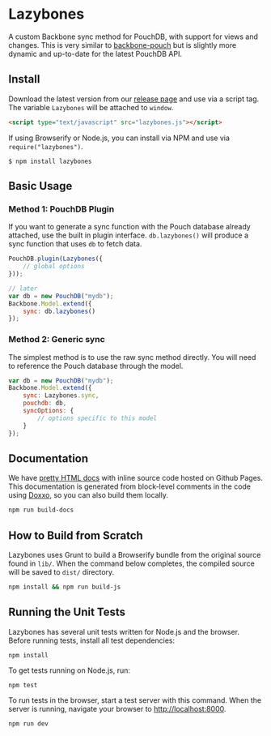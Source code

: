 # Lazybones

A custom Backbone sync method for PouchDB, with support for views and changes. This is very similar to [backbone-pouch](https://github.com/jo/backbone-pouch) but is slightly more dynamic and up-to-date for the latest PouchDB API.

## Install

Download the latest version from our [release page](https://github.com/BeneathTheInk/lazybones/releases) and use via a script tag. The variable `Lazybones` will be attached to `window`.

```html
<script type="text/javascript" src="lazybones.js"></script>
```

If using Browserify or Node.js, you can install via NPM and use via `require("lazybones")`.

```shell
$ npm install lazybones
```

## Basic Usage

### Method 1: PouchDB Plugin

If you want to generate a sync function with the Pouch database already attached, use the built in plugin interface. `db.lazybones()` will produce a sync function that uses `db` to fetch data.

```js
PouchDB.plugin(Lazybones({
    // global options
}));

// later
var db = new PouchDB("mydb");
Backbone.Model.extend({
    sync: db.lazybones()
});
```

### Method 2: Generic sync

The simplest method is to use the raw sync method directly. You will need to reference the Pouch database through the model.

```js
var db = new PouchDB("mydb");
Backbone.Model.extend({
    sync: Lazybones.sync,
    pouchdb: db,
    syncOptions: {
        // options specific to this model
    }
});
```

## Documentation

We have [pretty HTML docs](http://beneaththeink.github.io/lazybones/lazybones.html) with inline source code hosted on Github Pages. This documentation is generated from block-level comments in the code using [Doxxo](https://github.com/BeneathTheInk/doxxo), so you can also build them locally.

```bash
npm run build-docs
```

## How to Build from Scratch

Lazybones uses Grunt to build a Browserify bundle from the original source found in `lib/`. When the command below completes, the compiled source will be saved to `dist/` directory.

```bash
npm install && npm run build-js
```

## Running the Unit Tests

Lazybones has several unit tests written for Node.js and the browser. Before running tests, install all test dependencies:

```
npm install
```

To get tests running on Node.js, run:

```
npm test
```

To run tests in the browser, start a test server with this command. When the server is running, navigate your browser to <http://localhost:8000>.

```
npm run dev
```
